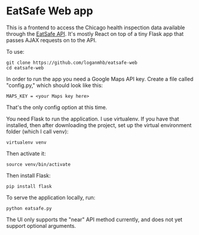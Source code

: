 # EatSafe Web app

This is a frontend to access the Chicago health inspection data available
through the [EatSafe API](https://github.com/samzhang111/EatSafe). It's mostly
React on top of a tiny Flask app that passes AJAX requests on to the API.

To use:

    git clone https://github.com/loganmhb/eatsafe-web
    cd eatsafe-web

In order to run the app you need a Google Maps API key. Create a file
called "config.py," which should look like this:

    MAPS_KEY = <your Maps key here>

That's the only config option at this time.

You need Flask to run the application. I use virtualenv. If you have that installed, then after downloading the project, set up the virtual environment folder (which I call venv):

    virtualenv venv

Then activate it:

    source venv/bin/activate

Then install Flask:

    pip install flask

To serve the application locally, run:

    python eatsafe.py

The UI only supports the "near" API method currently, and does not yet
support optional arguments.
